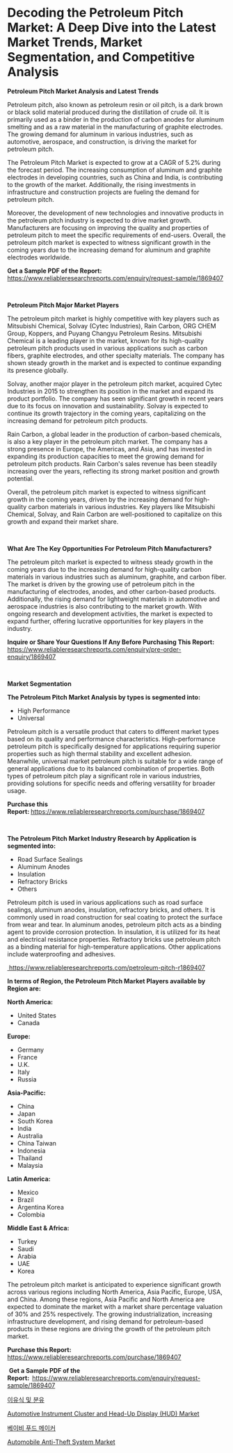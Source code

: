 <p><h1>Decoding the Petroleum Pitch Market: A Deep Dive into the Latest Market Trends, Market Segmentation, and Competitive Analysis</h1></p><p><strong>Petroleum Pitch Market Analysis and Latest Trends</strong></p>
<p><p>Petroleum pitch, also known as petroleum resin or oil pitch, is a dark brown or black solid material produced during the distillation of crude oil. It is primarily used as a binder in the production of carbon anodes for aluminum smelting and as a raw material in the manufacturing of graphite electrodes. The growing demand for aluminum in various industries, such as automotive, aerospace, and construction, is driving the market for petroleum pitch.</p><p>The Petroleum Pitch Market is expected to grow at a CAGR of 5.2% during the forecast period. The increasing consumption of aluminum and graphite electrodes in developing countries, such as China and India, is contributing to the growth of the market. Additionally, the rising investments in infrastructure and construction projects are fueling the demand for petroleum pitch.</p><p>Moreover, the development of new technologies and innovative products in the petroleum pitch industry is expected to drive market growth. Manufacturers are focusing on improving the quality and properties of petroleum pitch to meet the specific requirements of end-users. Overall, the petroleum pitch market is expected to witness significant growth in the coming years due to the increasing demand for aluminum and graphite electrodes worldwide.</p></p>
<p><strong>Get a Sample PDF of the Report:&nbsp;</strong> <a href="https://www.reliableresearchreports.com/enquiry/request-sample/1869407">https://www.reliableresearchreports.com/enquiry/request-sample/1869407</a></p>
<p>&nbsp;</p>
<p><strong>Petroleum Pitch Major Market Players</strong></p>
<p><p>The petroleum pitch market is highly competitive with key players such as Mitsubishi Chemical, Solvay (Cytec Industries), Rain Carbon, ORG CHEM Group, Koppers, and Puyang Changyu Petroleum Resins. Mitsubishi Chemical is a leading player in the market, known for its high-quality petroleum pitch products used in various applications such as carbon fibers, graphite electrodes, and other specialty materials. The company has shown steady growth in the market and is expected to continue expanding its presence globally.</p><p>Solvay, another major player in the petroleum pitch market, acquired Cytec Industries in 2015 to strengthen its position in the market and expand its product portfolio. The company has seen significant growth in recent years due to its focus on innovation and sustainability. Solvay is expected to continue its growth trajectory in the coming years, capitalizing on the increasing demand for petroleum pitch products.</p><p>Rain Carbon, a global leader in the production of carbon-based chemicals, is also a key player in the petroleum pitch market. The company has a strong presence in Europe, the Americas, and Asia, and has invested in expanding its production capacities to meet the growing demand for petroleum pitch products. Rain Carbon's sales revenue has been steadily increasing over the years, reflecting its strong market position and growth potential.</p><p>Overall, the petroleum pitch market is expected to witness significant growth in the coming years, driven by the increasing demand for high-quality carbon materials in various industries. Key players like Mitsubishi Chemical, Solvay, and Rain Carbon are well-positioned to capitalize on this growth and expand their market share.</p></p>
<p>&nbsp;</p>
<p><strong>What Are The Key Opportunities For Petroleum Pitch Manufacturers?</strong></p>
<p><p>The petroleum pitch market is expected to witness steady growth in the coming years due to the increasing demand for high-quality carbon materials in various industries such as aluminum, graphite, and carbon fiber. The market is driven by the growing use of petroleum pitch in the manufacturing of electrodes, anodes, and other carbon-based products. Additionally, the rising demand for lightweight materials in automotive and aerospace industries is also contributing to the market growth. With ongoing research and development activities, the market is expected to expand further, offering lucrative opportunities for key players in the industry.</p></p>
<p><strong>Inquire or Share Your Questions If Any Before Purchasing This Report:</strong> <a href="https://www.reliableresearchreports.com/enquiry/pre-order-enquiry/1869407">https://www.reliableresearchreports.com/enquiry/pre-order-enquiry/1869407</a></p>
<p>&nbsp;</p>
<p><strong>Market Segmentation</strong></p>
<p><strong>The Petroleum Pitch Market Analysis by types is segmented into:</strong></p>
<p><ul><li>High Performance</li><li>Universal</li></ul></p>
<p><p>Petroleum pitch is a versatile product that caters to different market types based on its quality and performance characteristics. High-performance petroleum pitch is specifically designed for applications requiring superior properties such as high thermal stability and excellent adhesion. Meanwhile, universal market petroleum pitch is suitable for a wide range of general applications due to its balanced combination of properties. Both types of petroleum pitch play a significant role in various industries, providing solutions for specific needs and offering versatility for broader usage.</p></p>
<p><strong>Purchase this Report:&nbsp;</strong><a href="https://www.reliableresearchreports.com/purchase/1869407">https://www.reliableresearchreports.com/purchase/1869407</a></p>
<p>&nbsp;</p>
<p><strong>The Petroleum Pitch Market Industry Research by Application is segmented into:</strong></p>
<p><ul><li>Road Surface Sealings</li><li>Aluminum Anodes</li><li>Insulation</li><li>Refractory Bricks</li><li>Others</li></ul></p>
<p><p>Petroleum pitch is used in various applications such as road surface sealings, aluminum anodes, insulation, refractory bricks, and others. It is commonly used in road construction for seal coating to protect the surface from wear and tear. In aluminum anodes, petroleum pitch acts as a binding agent to provide corrosion protection. In insulation, it is utilized for its heat and electrical resistance properties. Refractory bricks use petroleum pitch as a binding material for high-temperature applications. Other applications include waterproofing and adhesives.</p></p>
<p><a href="https://www.reliableresearchreports.com/petroleum-pitch-r1869407">&nbsp;https://www.reliableresearchreports.com/petroleum-pitch-r1869407</a></p>
<p><strong>In terms of Region, the Petroleum Pitch Market Players available by Region are:</strong></p>
<p>
    <p> <strong> North America: </strong>
        <ul>
            <li>United States</li>
            <li>Canada</li>
        </ul>
        </p> 
    <p> <strong> Europe: </strong>
        <ul>
            <li>Germany</li>
            <li>France</li>
            <li>U.K.</li>
            <li>Italy</li>
            <li>Russia</li>
        </ul>
        </p> 
    <p> <strong> Asia-Pacific: </strong>
        <ul>
            <li>China</li>
            <li>Japan</li>
            <li>South Korea</li>
            <li>India</li>
            <li>Australia</li>
            <li>China Taiwan</li>
            <li>Indonesia</li>
            <li>Thailand</li>
            <li>Malaysia</li>
        </ul>
        </p> 
    <p> <strong> Latin America: </strong>
        <ul>
            <li>Mexico</li>
            <li>Brazil</li>
            <li>Argentina Korea</li>
            <li>Colombia</li>
        </ul>
        </p> 
    <p> <strong> Middle East & Africa: </strong>
        <ul>
            <li>Turkey</li>
            <li>Saudi</li>
            <li>Arabia</li>
            <li>UAE</li>
            <li>Korea</li>
        </ul>
    </p>
    </p>
<p><p>The petroleum pitch market is anticipated to experience significant growth across various regions including North America, Asia Pacific, Europe, USA, and China. Among these regions, Asia Pacific and North America are expected to dominate the market with a market share percentage valuation of 30% and 25% respectively. The growing industrialization, increasing infrastructure development, and rising demand for petroleum-based products in these regions are driving the growth of the petroleum pitch market.</p></p>
<p><strong>Purchase this Report: </strong><a href="https://www.reliableresearchreports.com/purchase/1869407">https://www.reliableresearchreports.com/purchase/1869407</a></p>
<p>&nbsp;<strong>Get a Sample PDF of the Report:&nbsp;&nbsp;</strong><a href="https://www.reliableresearchreports.com/enquiry/request-sample/1869407">https://www.reliableresearchreports.com/enquiry/request-sample/1869407</a></p>
<p><strong></strong></p>
<p><p><a href="https://github.com/tukangkrupk/Market-Research-Report-List-1/blob/main/1284043117203.md">이유식 및 분유</a></p><p><a href="https://github.com/angelajermaine/Market-Research-Report-List-3/blob/main/automotive-instrument-cluster-and-head-up-display-hud-market.md">Automotive Instrument Cluster and Head-Up Display (HUD) Market</a></p><p><a href="https://github.com/sarassiksa/Market-Research-Report-List-1/blob/main/7827273117204.md">베이비 푸드 메이커</a></p><p><a href="https://github.com/provorikovar/Market-Research-Report-List-4/blob/main/automobile-anti-theft-system-market.md">Automobile Anti-Theft System Market</a></p></p>